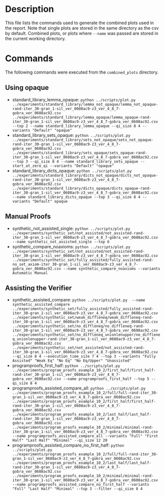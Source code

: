 # Description
This file lists the commands used to generate the combined plots used
in the report. Note that single plots are stored in the same directory
as the csv by default. Combined plots, or plots where `--name` was passed
are stored in the current working directory.

# Commands
The following commands were executed from the `combined_plots` directory.

## Using opaque
- standard_library_lemma_opaque: `python ../scripts/plot.py ../experiments/standard_library/lemma_not_opaque/lemma_not_opaque-rand-iter_30-gran_1-sil_ver_0608ac9-z3_ver_4_8_7-gobra_ver_0608ac92.csv ../experiments/standard_library/lemma_opaque/lemma_opaque-rand-iter_30-gran_1-sil_ver_0608ac9-z3_ver_4_8_7-gobra_ver_0608ac92.csv --top 2 --name standard_library_lemma_opaque --qi_size 8 4 --variants "Default" "opaque"`
- standard_library_sets_opaque: `python ../scripts/plot.py ../experiments/standard_library/sets_not_opaque/sets_not_opaque-rand-iter_30-gran_1-sil_ver_0608ac9-z3_ver_4_8_7-gobra_ver_0608ac92.csv ../experiments/standard_library/sets_opaque/sets_opaque-rand-iter_30-gran_1-sil_ver_0608ac9-z3_ver_4_8_7-gobra_ver_0608ac92.csv --top 3 --qi_size 8 4 --name standard_library_sets_opaque --start_at_zero_qi --variants "Default" "opaque"`
- standard_library_dicts_opaque: `python ../scripts/plot.py ../experiments/standard_library/dicts_not_opaque/dicts_not_opaque-rand-iter_30-gran_1-sil_ver_0608ac9-z3_ver_4_8_7-gobra_ver_0608ac92.csv ../experiments/standard_library/dicts_opaque/dicts_opaque-rand-iter_30-gran_1-sil_ver_0608ac9-z3_ver_4_8_7-gobra_ver_0608ac92.csv --name standard_library_dicts_opaque --top 3 --qi_size 8 4 --variants "Default" opaque`

## Manual Proofs
- synthetic_not_assisted_single: `python ../scripts/plot.py ../experiments/synthetic_set/not_assisted/not_assisted-rand-iter_30-gran_1-sil_ver_0608ac9-z3_ver_4_8_7-gobra_ver_0608ac92.csv --name synthetic_not_assisted_single --top 6`
- synthetic_compare_noaxioms: `python ../scripts/plot.py ../experiments/synthetic_set/not_assisted/not_assisted-rand-iter_30-gran_1-sil_ver_0608ac9-z3_ver_4_8_7-gobra_ver_0608ac92.csv ../experiments/synthetic_set/fully_assisted/fully_assisted-rand-no_set_axiom-iter_30-gran_1-sil_ver_0608ac9-z3_ver_4_8_7-gobra_ver_0608ac92.csv --name synthetic_compare_noaxioms --variants Automatic Manual`
  
## Assisting the Verifier
- synthetic_assisted_compare: `python ../scripts/plot.py  --name synthetic_assisted_compare ../experiments/synthetic_set/fully_assisted/fully_assisted-rand-iter_30-gran_1-sil_ver_0608ac9-z3_ver_4_8_7-gobra_ver_0608ac92.csv ../experiments/synthetic_set/weak_diffleneq/weak_diffleneq-rand-iter_30-gran_1-sil_ver_0608ac9-z3_ver_4_8_7-gobra_ver_0608ac92.csv ../experiments/synthetic_set/no_diffleneq/no_diffleneq-rand-iter_30-gran_1-sil_ver_0608ac9-z3_ver_4_8_7-gobra_ver_0608ac92.csv ../experiments/synthetic_set/no_diffleneq_unionlenupper/no_diffleneq_unionlenupper-rand-iter_30-gran_1-sil_ver_0608ac9-z3_ver_4_8_7-gobra_ver_0608ac92.csv ../experiments/synthetic_set/not_assisted/not_assisted-rand-iter_30-gran_1-sil_ver_0608ac9-z3_ver_4_8_7-gobra_ver_0608ac92.csv --qi_size 8 4 --execution_time_size 7 4 --top 3 --variants "Fully Assisted" "Weak Eq" "No Eq" "No Eq/Upper" "Unassisted"`
- programproofs_first_half: `python ../scripts/plot.py ../experiments/program_proofs_example_10_2/first_half/first_half-rand-iter_30-gran_1-sil_ver_0608ac9-z3_ver_4_8_7-gobra_ver_0608ac92.csv --name programproofs_first_half --top 5 --qi_size 8 4`
- programproofs_assisted_compare_all: `python ../scripts/plot.py ../experiments/program_proofs_example_10_2/full/full-rand-iter_30-gran_1-sil_ver_0608ac9-z3_ver_4_8_7-gobra_ver_0608ac92.csv ../experiments/program_proofs_example_10_2/first_half/first_half-rand-iter_30-gran_1-sil_ver_0608ac9-z3_ver_4_8_7-gobra_ver_0608ac92.csv ../experiments/program_proofs_example_10_2/last_half/last_half-rand-iter_30-gran_1-sil_ver_0608ac9-z3_ver_4_8_7-gobra_ver_0608ac92.csv ../experiments/program_proofs_example_10_2/minimal/minimal-rand-iter_30-gran_1-sil_ver_0608ac9-z3_ver_4_8_7-gobra_ver_0608ac92.csv --name programproofs_assisted_compare_all --variants "Full" "First Half" "Last Half" "Minimal" --qi_size 12 20`
- programproofs_assisted_compare_no_first_half: `python ../scripts/plot.py ../experiments/program_proofs_example_10_2/full/full-rand-iter_30-gran_1-sil_ver_0608ac9-z3_ver_4_8_7-gobra_ver_0608ac92.csv ../experiments/program_proofs_example_10_2/last_half/last_half-rand-iter_30-gran_1-sil_ver_0608ac9-z3_ver_4_8_7-gobra_ver_0608ac92.csv ../experiments/program_proofs_example_10_2/minimal/minimal-rand-iter_30-gran_1-sil_ver_0608ac9-z3_ver_4_8_7-gobra_ver_0608ac92.csv --name programproofs_assisted_compare_no_first_half --variants "Full" "Last Half" "Minimal" --top 3 --filter --qi_size 8 4`
